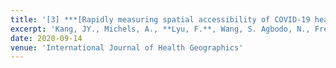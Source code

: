 ```yaml
---
title: '[3] ***[Rapidly measuring spatial accessibility of COVID-19 healthcare resources: a case study of Illinois, USA](https://link.springer.com/article/10.1186/s12942-020-00229-x)***'
excerpt: 'Kang, JY., Michels, A., **Lyu, F.**, Wang, S. Agbodo, N., Freeman, V., Wang, S. (2020). Rapidly measuring spatial accessibility of COVID-19 healthcare resources: a case study of Illinois, USA. *International Journal of Health Geographics* 19, 36 (2020).'
date: 2020-09-14
venue: 'International Journal of Health Geographics'
---
```


